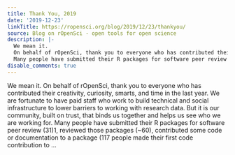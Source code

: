 ```yaml
---
title: Thank You, 2019
date: '2019-12-23'
linkTitle: https://ropensci.org/blog/2019/12/23/thankyou/
source: Blog on rOpenSci - open tools for open science
description: |-
  We mean it.
  On behalf of rOpenSci, thank you to everyone who has contributed their creativity, curiosity, smarts, and time in the last year. We are fortunate to have paid staff who work to build technical and social infrastructure to lower barriers to working with research data. But it is our community, built on trust, that binds us together and helps us see who we are working for.
  Many people have submitted their R packages for software peer review (31)1, reviewed those packages (~60), contributed some code or documentation to a package (117 people made their first code contribution to ...
disable_comments: true
---
```

We mean it.
On behalf of rOpenSci, thank you to everyone who has contributed their creativity, curiosity, smarts, and time in the last year. We are fortunate to have paid staff who work to build technical and social infrastructure to lower barriers to working with research data. But it is our community, built on trust, that binds us together and helps us see who we are working for.
Many people have submitted their R packages for software peer review (31)1, reviewed those packages (~60), contributed some code or documentation to a package (117 people made their first code contribution to ...